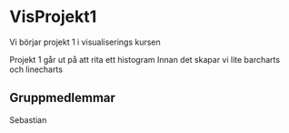 # VisProjekt1
 Vi börjar projekt 1 i visualiserings kursen

Projekt 1 går ut på att rita ett histogram
Innan det skapar vi lite barcharts och linecharts

## Gruppmedlemmar
Sebastian